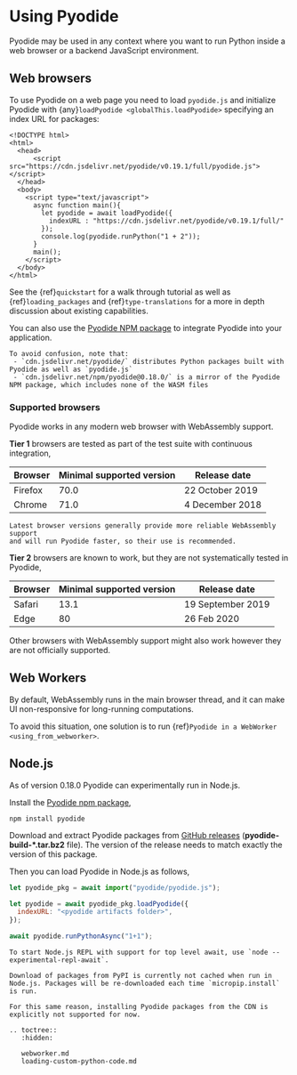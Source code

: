 # Using Pyodide

Pyodide may be used in any context where you want to run Python inside a web
browser or a backend JavaScript environment.

## Web browsers

To use Pyodide on a web page you need to load `pyodide.js` and initialize
Pyodide with {any}`loadPyodide <globalThis.loadPyodide>` specifying an index URL for packages:

```html-pyodide
<!DOCTYPE html>
<html>
  <head>
      <script src="https://cdn.jsdelivr.net/pyodide/v0.19.1/full/pyodide.js"></script>
  </head>
  <body>
    <script type="text/javascript">
      async function main(){
        let pyodide = await loadPyodide({
          indexURL : "https://cdn.jsdelivr.net/pyodide/v0.19.1/full/"
        });
        console.log(pyodide.runPython("1 + 2"));
      }
      main();
    </script>
  </body>
</html>
```

See the {ref}`quickstart` for a walk through tutorial as well as
{ref}`loading_packages` and {ref}`type-translations` for a more in depth
discussion about existing capabilities.

You can also use the [Pyodide NPM
package](https://www.npmjs.com/package/pyodide) to integrate Pyodide into your
application.

```{note}
To avoid confusion, note that:
 - `cdn.jsdelivr.net/pyodide/` distributes Python packages built with Pyodide as well as `pyodide.js`
 - `cdn.jsdelivr.net/npm/pyodide@0.18.0/` is a mirror of the Pyodide NPM package, which includes none of the WASM files
```

### Supported browsers

Pyodide works in any modern web browser with WebAssembly support.

**Tier 1** browsers are tested as part of the test suite with continuous integration,

| Browser | Minimal supported version | Release date    |
| ------- | ------------------------- | --------------- |
| Firefox | 70.0                      | 22 October 2019 |
| Chrome  | 71.0                      | 4 December 2018 |

```{note}
Latest browser versions generally provide more reliable WebAssembly support
and will run Pyodide faster, so their use is recommended.
```

**Tier 2** browsers are known to work, but they are not systematically tested in
Pyodide,

| Browser | Minimal supported version | Release date      |
| ------- | ------------------------- | ----------------- |
| Safari  | 13.1                      | 19 September 2019 |
| Edge    | 80                        | 26 Feb 2020       |

Other browsers with WebAssembly support might also work however they are not
officially supported.

## Web Workers

By default, WebAssembly runs in the main browser thread, and it can make UI
non-responsive for long-running computations.

To avoid this situation, one solution is to run {ref}`Pyodide in a WebWorker <using_from_webworker>`.

## Node.js

As of version 0.18.0 Pyodide can experimentally run in Node.js.

Install the [Pyodide npm package](https://www.npmjs.com/package/pyodide),

```
npm install pyodide
```

Download and extract Pyodide packages from [GitHub
releases](https://github.com/pyodide/pyodide/releases)
(**pyodide-build-\*.tar.bz2** file). The version of the release needs to match
exactly the version of this package.

Then you can load Pyodide in Node.js as follows,

```js
let pyodide_pkg = await import("pyodide/pyodide.js");

let pyodide = await pyodide_pkg.loadPyodide({
  indexURL: "<pyodide artifacts folder>",
});

await pyodide.runPythonAsync("1+1");
```

```{note}
To start Node.js REPL with support for top level await, use `node --experimental-repl-await`.
```

```{warning}
Download of packages from PyPI is currently not cached when run in
Node.js. Packages will be re-downloaded each time `micropip.install` is run.

For this same reason, installing Pyodide packages from the CDN is explicitly not supported for now.
```

```{eval-rst}
.. toctree::
   :hidden:

   webworker.md
   loading-custom-python-code.md
```
